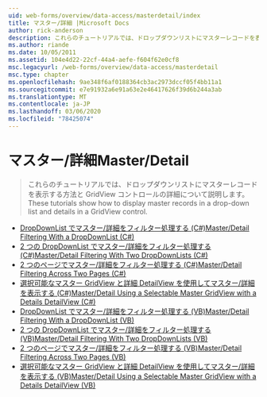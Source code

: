 ```yaml
---
uid: web-forms/overview/data-access/masterdetail/index
title: マスター/詳細 |Microsoft Docs
author: rick-anderson
description: これらのチュートリアルでは、ドロップダウンリストにマスターレコードを表示する方法と GridView コントロールの詳細について説明します。
ms.author: riande
ms.date: 10/05/2011
ms.assetid: 104e4d22-22cf-44a4-aefe-f604f62e0cf8
msc.legacyurl: /web-forms/overview/data-access/masterdetail
msc.type: chapter
ms.openlocfilehash: 9ae348f6af0188364cb3ac2973dccf05f4bb11a1
ms.sourcegitcommit: e7e91932a6e91a63e2e46417626f39d6b244a3ab
ms.translationtype: MT
ms.contentlocale: ja-JP
ms.lasthandoff: 03/06/2020
ms.locfileid: "78425074"
---
```

# <a name="masterdetail"></a><span data-ttu-id="f6eac-103">マスター/詳細</span><span class="sxs-lookup"><span data-stu-id="f6eac-103">Master/Detail</span></span>

> <span data-ttu-id="f6eac-104">これらのチュートリアルでは、ドロップダウンリストにマスターレコードを表示する方法と GridView コントロールの詳細について説明します。</span><span class="sxs-lookup"><span data-stu-id="f6eac-104">These tutorials show how to display master records in a drop-down list and details in a GridView control.</span></span>

- [<span data-ttu-id="f6eac-105">DropDownList でマスター/詳細をフィルター処理する (C#)</span><span class="sxs-lookup"><span data-stu-id="f6eac-105">Master/Detail Filtering With a DropDownList (C#)</span></span>](master-detail-filtering-with-a-dropdownlist-cs.md)
- [<span data-ttu-id="f6eac-106">2 つの DropDownList でマスター/詳細をフィルター処理する (C#)</span><span class="sxs-lookup"><span data-stu-id="f6eac-106">Master/Detail Filtering With Two DropDownLists (C#)</span></span>](master-detail-filtering-with-two-dropdownlists-cs.md)
- [<span data-ttu-id="f6eac-107">2 つのページでマスター/詳細をフィルター処理する (C#)</span><span class="sxs-lookup"><span data-stu-id="f6eac-107">Master/Detail Filtering Across Two Pages (C#)</span></span>](master-detail-filtering-across-two-pages-cs.md)
- [<span data-ttu-id="f6eac-108">選択可能なマスター GridView と詳細 DetailView を使用してマスター/詳細を表示する (C#)</span><span class="sxs-lookup"><span data-stu-id="f6eac-108">Master/Detail Using a Selectable Master GridView with a Details DetailView (C#)</span></span>](master-detail-using-a-selectable-master-gridview-with-a-details-detailview-cs.md)
- [<span data-ttu-id="f6eac-109">DropDownList でマスター/詳細をフィルター処理する (VB)</span><span class="sxs-lookup"><span data-stu-id="f6eac-109">Master/Detail Filtering With a DropDownList (VB)</span></span>](master-detail-filtering-with-a-dropdownlist-vb.md)
- [<span data-ttu-id="f6eac-110">2 つの DropDownList でマスター/詳細をフィルター処理する (VB)</span><span class="sxs-lookup"><span data-stu-id="f6eac-110">Master/Detail Filtering With Two DropDownLists (VB)</span></span>](master-detail-filtering-with-two-dropdownlists-vb.md)
- [<span data-ttu-id="f6eac-111">2 つのページでマスター/詳細をフィルター処理する (VB)</span><span class="sxs-lookup"><span data-stu-id="f6eac-111">Master/Detail Filtering Across Two Pages (VB)</span></span>](master-detail-filtering-across-two-pages-vb.md)
- [<span data-ttu-id="f6eac-112">選択可能なマスター GridView と詳細 DetailView を使用してマスター/詳細を表示する (VB)</span><span class="sxs-lookup"><span data-stu-id="f6eac-112">Master/Detail Using a Selectable Master GridView with a Details DetailView (VB)</span></span>](master-detail-using-a-selectable-master-gridview-with-a-details-detailview-vb.md)
